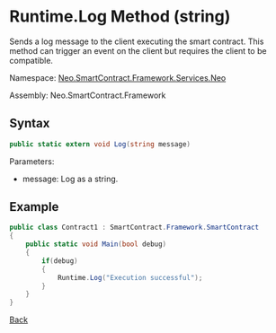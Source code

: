# Runtime.Log Method (string)

Sends a log message to the client executing the smart contract. This method can trigger an event on the client but requires the client to be compatible.

Namespace: [Neo.SmartContract.Framework.Services.Neo](../../neo.md)

Assembly: Neo.SmartContract.Framework

## Syntax

```c#
public static extern void Log(string message)
```

Parameters: 

- message: Log as a string.


## Example

```c#
public class Contract1 : SmartContract.Framework.SmartContract
{
    public static void Main(bool debug)
    {
        if(debug)
        {
            Runtime.Log("Execution successful");
        }
    }
}
```



[Back](../Runtime.md)